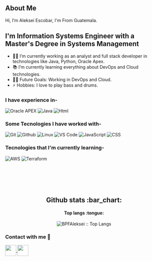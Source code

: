## About Me
Hi, I’m Aleksei Escobar, I'm From Guatemala.

## I'm Information Systems Engineer with a Master's Degree in Systems Management

- 👨‍💻 I’m currently working as an analyst and full stack developer in technologies like Java, Python, Oracle Apex.
- 📚 I’m currently learning everything about DevOps and Cloud technologies.
- 💪🏼 Future Goals: Working in DevOps and Cloud.
- ⚡ Hobbies: I love to play bass and drums.

<!---
BPFAleksei/BPFAleksei is a ✨ special ✨ repository because its `README.md` (this file) appears on your GitHub profile.
You can click the Preview link to take a look at your changes.
--->

### I have experience in-</br>
![Oracle APEX](https://img.shields.io/badge/-%20Oracle%20Apex-black?style=for-the-badge&logo=Oracle)
![Java](https://img.shields.io/badge/-%20Java-black?style=for-the-badge&logo=Java&logoColor=orange)
![Html](https://img.shields.io/badge/-HTML-black?style=for-the-badge&logo=HTML5)

### Some Tecnologies I have worked with-</br>
![Git](http://img.shields.io/badge/-Git-000000?style=for-the-badge&logo=Git)
![Github](http://img.shields.io/badge/-Github-000000?style=for-the-badge&logo=Github&logoColor=green)
![Linux](http://img.shields.io/badge/-Linux-000000?style=for-the-badge&logo=linux)
![VS Code](http://img.shields.io/badge/-VS%20Code-000000?style=for-the-badge&logo=Visual-studio-code&logoColor=blue)
![JavaScript](https://img.shields.io/badge/-Javascript-black?style=for-the-badge&logo=JavaScript)
![CSS](https://img.shields.io/badge/-CSS-black?style=for-the-badge&logo=CSS3)


### Tecnologies that I'm currently learning-</br>
![AWS](http://img.shields.io/badge/-AWS-000000?style=for-the-badge&logo=Amazon-aws&logoColor=cyan)
![Terraform](https://img.shields.io/badge/-%20Terraform-black?style=for-the-badge&logo=Amazon-aws&logoColor=cyan)

</br></br></br></br>

<h2 align="center">Github stats :bar_chart:</h2>

<h4 align="center">Top langs :tongue:</h4>

<p align="center"><img src="https://github-readme-stats.vercel.app/api/top-langs/?username=BPFAleksei&langs_count=10&theme=tokyonight&layout=compact" alt="BPFAleksei :: Top Langs" /></p>


### Contact with me 📝
 <a href="https://www.linkedin.com/in/bryan-aleksei-e-3249a4a2"> <img align="center"  width="35px" src="https://i.pinimg.com/originals/de/b4/6f/deb46f02a59e3b3a2aa58fac16290d63.gif" />
 </a>
 <a href="https://www.instagram.com/bpfaleksei"> <img align="center"  width="35px" src="https://thumbs.gfycat.com/OrnateOrneryFoal-max-1mb.gif" />
 </a>
